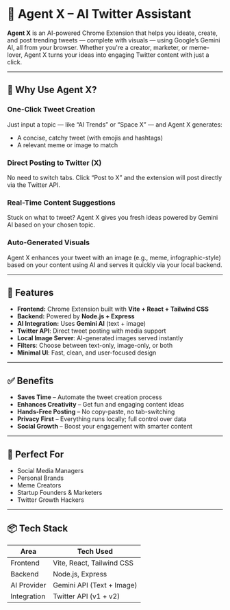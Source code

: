 # 🧠 Agent X – AI Twitter Assistant

**Agent X** is an AI-powered Chrome Extension that helps you ideate, create, and post trending tweets — complete with visuals — using Google’s Gemini AI, all from your browser. Whether you're a creator, marketer, or meme-lover, Agent X turns your ideas into engaging Twitter content with just a click.

---

## 🚀 Why Use Agent X?

### One-Click Tweet Creation  
Just input a topic — like “AI Trends” or “Space X” — and Agent X generates:
- A concise, catchy tweet (with emojis and hashtags)
- A relevant meme or image to match

### Direct Posting to Twitter (X)  
No need to switch tabs. Click “Post to X” and the extension will post directly via the Twitter API.

### Real-Time Content Suggestions  
Stuck on what to tweet? Agent X gives you fresh ideas powered by Gemini AI based on your chosen topic.

### Auto-Generated Visuals  
Agent X enhances your tweet with an image (e.g., meme, infographic-style) based on your content using AI and serves it quickly via your local backend.

---

## 🧩 Features

-  **Frontend:** Chrome Extension built with **Vite + React + Tailwind CSS**
-  **Backend:** Powered by **Node.js + Express**
-  **AI Integration:** Uses **Gemini AI** (text + image)
-  **Twitter API**: Direct tweet posting with media support
-  **Local Image Server**: AI-generated images served instantly
-  **Filters**: Choose between text-only, image-only, or both
-  **Minimal UI**: Fast, clean, and user-focused design

---

## ✅ Benefits

-  **Saves Time** – Automate the tweet creation process
-  **Enhances Creativity** – Get fun and engaging content ideas
-  **Hands-Free Posting** – No copy-paste, no tab-switching
-  **Privacy First** – Everything runs locally; full control over data
-  **Social Growth** – Boost your engagement with smarter content

---

## 👥 Perfect For

-  Social Media Managers
-  Personal Brands
-  Meme Creators
-  Startup Founders & Marketers
-  Twitter Growth Hackers

---

## 📦 Tech Stack

| Area         | Tech Used                      |
|--------------|-------------------------------|
| Frontend     | Vite, React, Tailwind CSS      |
| Backend      | Node.js, Express               |
| AI Provider  | Gemini API (Text + Image)      |
| Integration  | Twitter API (v1 + v2)          |




